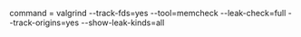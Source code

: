 command = valgrind --track-fds=yes --tool=memcheck --leak-check=full --track-origins=yes --show-leak-kinds=all
